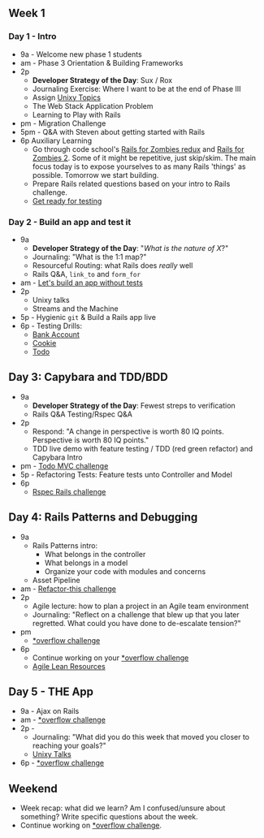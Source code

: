 ## Week 1

### Day 1 - Intro

- 9a - Welcome new phase 1 students
- am - Phase 3 Orientation &amp; Building Frameworks
- 2p
  - **Developer Strategy of the Day**:  Sux / Rox
  - Journaling Exercise: Where I want to be at the end of Phase III
  - Assign [Unixy Topics](../../../../unixy_topics.md)
  - The Web Stack Application Problem
  - Learning to Play with Rails
- pm - Migration Challenge
- 5pm - Q&amp;A with Steven about getting started with Rails
- 6p Auxiliary Learning
  - Go through code school's [Rails for Zombies redux](https://www.codeschool.com/courses/rails-for-zombies-redux) and [Rails for Zombies 2](https://www.codeschool.com/courses/rails-for-zombies-2). Some of it might be repetitive, just skip/skim. The main focus today is to expose yourselves to as many Rails 'things' as possible. Tomorrow we start building.
  - Prepare Rails related questions based on your intro to Rails challenge.
  - [Get ready for testing](../../../../phase-3-guide/blob/master/week-1/discussions/rspec.md)

### Day 2 - Build an app and test it

- 9a
  - **Developer Strategy of the Day**:  "_What is the nature of X_?"
  - Journaling:  "What is the 1:1 map?"
  - Resourceful Routing: what Rails does _really_ well
  - Rails Q&amp;A, `link_to` and `form_for`
- am - [Let's build an app without tests](../../../../sinatra-to-rails-pick-1-of-3-challenge)
- 2p
  - Unixy talks
  - Streams and the Machine
- 5p - Hygienic `git` &amp; Build a Rails app live
- 6p - Testing Drills:
  - [Bank Account](../../../../rspec-drill-bank-account-challenge)
  - [Cookie](../../../../rspec-drill-test-a-cookie-challenge)
  - [Todo](../../../../rspec-drill-simple-todo-challenge)

## Day 3: Capybara and TDD/BDD
- 9a 
  - **Developer Strategy of the Day**:  Fewest streps to verification
  - Rails Q&amp;A Testing/Rspec Q&amp;A
- 2p
  - Respond: "A change in perspective is worth 80 IQ points. Perspective is
    worth 80 IQ points."
  - TDD live demo with feature testing / TDD (red green refactor) and Capybara Intro
- pm - [Todo MVC challenge](../../../../todomvc-rails-challenge)
- 5p - Refactoring Tests: Feature tests unto Controller and Model
- 6p
  - [Rspec Rails challenge](../../../../sf-rspec-rails-challenge)

## Day 4: Rails Patterns and Debugging
- 9a
  - Rails Patterns intro:
    - What belongs in the controller
    - What belongs in a model
    - Organize your code with modules and concerns
  - Asset Pipeline
- am - [Refactor-this challenge](../../../../refactor-this-challenge)
- 2p
  - Agile lecture: how to plan a project in an Agile team environment
  - Journaling: "Reflect on a challenge that blew up that you later regretted.
    What could you have done to de-escalate tension?"
- pm
  - [*overflow challenge](../../../../overflow-challenge)
- 6p
  - Continue working on your [*overflow challenge](../../../../overflow-challenge)
  - [Agile Lean Resources](https://gist.github.com/jeffreywescott/5223873)

## Day 5 - THE App
- 9a - Ajax on Rails
- am - [*overflow challenge](../../../../overflow-challenge)
- 2p -
  - Journaling: "What did you do this week that moved you closer to reaching
    your goals?"
  - [Unixy Talks](../../../unixy_topics.md)
- 6p - [*overflow challenge](../../../../overflow-challenge)

## Weekend
- Week recap: what did we learn? Am I confused/unsure about something? Write specific questions about the week.
- Continue working on [*overflow challenge](../../../../overflow-challenge).

